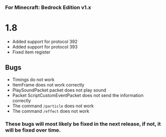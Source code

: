 ### For Minecraft: Bedrock Edition v1.x

# 1.8
* Added support for protocol 392
* Added support for protocol 393
* Fixed item register

## Bugs
* Timings do not work
* ItemFrame does not work correctly
* PlaySoundPacket packet does not play sound
* Packet ScriptCustomEventPacket does not send the information correctly
* The command `/particle` does not work
* The command `/effect` does not work
### These bugs will most likely be fixed in the next release, if not, it will be fixed over time.
